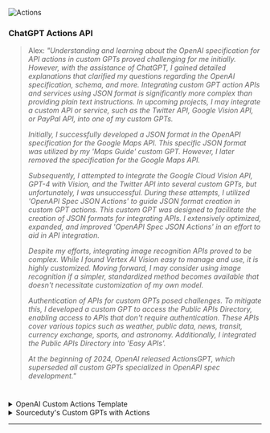 ![Actions](https://github.com/sourceduty/ChatGPT_Actions/assets/123030236/c8834e52-3e29-4851-ad86-9ca0858c646f)

### ChatGPT Actions API

> Alex: *"Understanding and learning about the OpenAI specification for API actions in custom GPTs proved challenging for me initially. However, with the assistance of ChatGPT, I gained detailed explanations that clarified my questions regarding the OpenAI specification, schema, and more. Integrating custom GPT action APIs and services using JSON format is significantly more complex than providing plain text instructions. In upcoming projects, I may integrate a custom API or service, such as the Twitter API, Google Vision API, or PayPal API, into one of my custom GPTs.*
>
> *Initially, I successfully developed a JSON format in the OpenAPI specification for the Google Maps API. This specific JSON format was utilized by my 'Maps Guide' custom GPT. However, I later removed the specification for the Google Maps API.*
>
> *Subsequently, I attempted to integrate the Google Cloud Vision API, GPT-4 with Vision, and the Twitter API into several custom GPTs, but unfortunately, I was unsuccessful. During these attempts, I utilized 'OpenAPI Spec JSON Actions' to guide JSON format creation in custom GPT actions. This custom GPT was designed to facilitate the creation of JSON formats for integrating APIs. I extensively optimized, expanded, and improved 'OpenAPI Spec JSON Actions' in an effort to aid in API integration.*
>
> *Despite my efforts, integrating image recognition APIs proved to be complex. While I found Vertex AI Vision easy to manage and use, it is highly customized. Moving forward, I may consider using image recognition if a simpler, standardized method becomes available that doesn't necessitate customization of my own model.*
>
> *Authentication of APIs for custom GPTs posed challenges. To mitigate this, I developed a custom GPT to access the Public APIs Directory, enabling access to APIs that don't require authentication. These APIs cover various topics such as weather, public data, news, transit, currency exchange, sports, and astronomy. Additionally, I integrated the Public APIs Directory into 'Easy APIs'.*
>
> *At the beginning of 2024, OpenAI released ActionsGPT, which superseded all custom GPTs specialized in OpenAPI spec development."*

#

<details><summary>OpenAI Custom Actions Template</summary>
<br>

```
openapi: 3.0.0
info:
  title: OpenAI Custom Actions API
  description: API specification for interacting with OpenAI custom actions.
  version: 1.0.0
servers:
  - url: https://api.openai.com/v1
    description: OpenAI API server
paths:
  /actions:
    get:
      operationId: listActions
      summary: Lists all available actions.
      description: Retrieves a list of actions that have been defined in the OpenAI system.
      responses:
        '200':
          description: A JSON array of actions
          content:
            application/json:
              schema: 
                type: array
                items: 
                  type: object
                  properties:
                    id:
                      type: string
                    name:
                      type: string
                    description:
                      type: string
    post:
      operationId: createAction
      summary: Creates a new action.
      description: Allows the creation of a new action within the OpenAI system.
      requestBody:
        required: true
        content:
          application/json:
            schema:
              type: object
              properties:
                name:
                  type: string
                description:
                  type: string
                code:
                  type: string
      responses: 
        '201':
          description: Successfully created
          content:
            application/json:
              schema:
                type: object
                properties:
                  id:
                    type: string
                  name:
                    type: string
                  description:
                    type: string
```

<br>
</details>

<details><summary>Sourceduty's Custom GPTs with Actions</summary>
<br>

[Public Library of Science](https://chat.openai.com/g/g-61QxqC9vW-public-library-of-science)
<br>
Search for scientific articles in the Public Library of Science.

[Open Library Expert](https://chat.openai.com/g/g-dhqKoecAp-open-library-expert)
<br>
Search for books in the Open Library.

Both of these GPTs are free and open-source; anyone can redistribute them and/or modify them.

<br>
</details>

***
